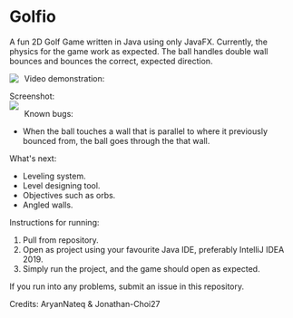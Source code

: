 # Golfio
A fun 2D Golf Game written in Java using only JavaFX.
Currently, the physics for the game work as expected. The ball handles double wall bounces and bounces the correct, expected direction.

Video demonstration:
<img src="https://i.imgur.com/e90h4ug.gif"
     style="float: left; margin-right: 10px;"/>

Screenshot:     
<img src="https://i.imgur.com/yGIJn7L.png"
     style="float: left; margin-right: 10px;"/>

Known bugs:
- When the ball touches a wall that is parallel to where it previously bounced from, the ball goes through the that wall. 

What's next:
- Leveling system.
- Level designing tool.
- Objectives such as orbs.
- Angled walls.

Instructions for running:
1) Pull from repository.
2) Open as project using your favourite Java IDE, preferably IntelliJ IDEA 2019.
3) Simply run the project, and the game should open as expected.


If you run into any problems, submit an issue in this repository.


Credits: 
AryanNateq & Jonathan-Choi27
